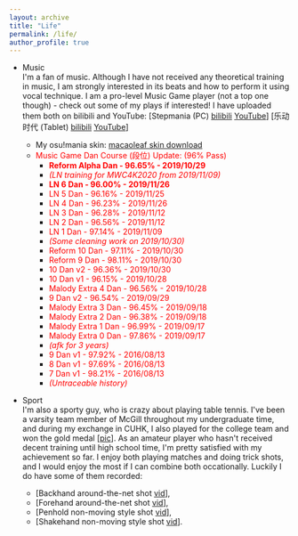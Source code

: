 ```yaml
---
layout: archive
title: "Life"
permalink: /life/
author_profile: true
---
```

- Music  
I'm a fan of music. Although I have not received any theoretical training in music, I am strongly interested in its beats and how to perform it using vocal technique. I am a pro-level Music Game player (not a top one though) - check out some of my plays if interested! I have uploaded them both on bilibili and YouTube: [Stepmania (PC) [bilibili](https://www.bilibili.com/video/av67422894/) [YouTube](https://www.youtube.com/watch?v=7mtCqDasRP4&t=332s)] [乐动时代 (Tablet) [bilibili](https://www.bilibili.com/video/av67417951/) [YouTube](https://www.youtube.com/watch?v=ozFUyi3ZzOI)]
  - My osu!mania skin: [macaoleaf skin download](/files/macaoleaf.zip)
  - <font color="red">Music Game Dan Course (段位) Update: (96% Pass)</font>
    - **<font color="red">Reform Alpha Dan - 96.65% - 2019/10/29</font>**
    - *<font color="red">(LN training for MWC4K2020 from 2019/11/09)</font>*
    - **<font color="red">LN 6 Dan - 96.00% - 2019/11/26</font>**
    - <font color="red">LN 5 Dan - 96.16% - 2019/11/25</font>
    - <font color="red">LN 4 Dan - 96.23% - 2019/11/26</font>
    - <font color="red">LN 3 Dan - 96.28% - 2019/11/12</font>
    - <font color="red">LN 2 Dan - 96.56% - 2019/11/12</font>
    - <font color="red">LN 1 Dan - 97.14% - 2019/11/09</font>
    - *<font color="red">(Some cleaning work on 2019/10/30)</font>*
    - <font color="red">Reform 10 Dan - 97.11% - 2019/10/30</font>
    - <font color="red">Reform 9 Dan - 98.11% - 2019/10/30</font>
    - <font color="red">10 Dan v2 - 96.36% - 2019/10/30</font>
    - <font color="red">10 Dan v1 - 96.15% - 2019/10/28</font>
    - <font color="red">Malody Extra 4 Dan - 96.56% - 2019/10/28</font>
    - <font color="red">9 Dan v2 - 96.54% - 2019/09/29</font>
    - <font color="red">Malody Extra 3 Dan - 96.45% - 2019/09/18</font>
    - <font color="red">Malody Extra 2 Dan - 96.38% - 2019/09/18</font>
    - <font color="red">Malody Extra 1 Dan - 96.99% - 2019/09/17</font>
    - <font color="red">Malody Extra 0 Dan - 97.86% - 2019/09/17</font>
    - *<font color="red">(afk for 3 years)</font>*
    - <font color="red">9 Dan v1 - 97.92% - 2016/08/13</font>
    - <font color="red">8 Dan v1 - 97.69% - 2016/08/13</font>
    - <font color="red">7 Dan v1 - 98.21% - 2016/08/13</font>
    - *<font color="red">(Untraceable history)</font>*


- Sport  
I'm also a sporty guy, who is crazy about playing table tennis. I've been a varsity team member of McGill throughout my undergraduate time, and during my exchange in CUHK, I also played for the college team and won the gold medal [[pic](/images/TTCUHK.jpg)]. As an amateur player who hasn't received decent training until high school time, I'm pretty satisfied with my achievement so far. I enjoy both playing matches and doing trick shots, and I would enjoy the most if I can combine both occationally. Luckily I do have some of them recorded:   
  - [Backhand around-the-net shot [vid](/images/back_ATN.mp4)],  
  - [Forehand around-the-net shot [vid](/images/fore_ATN.mp4)],  
  - [Penhold non-moving style shot [vid](/images/koki_pen.mp4)],  
  - [Shakehand non-moving style shot [vid](/images/koki_shake.mp4)].
